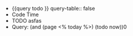 - {{query   todo }}
  query-table:: false
- Code Time
- TODO asfas
- Query: (and (page <% today %>) (todo now))0